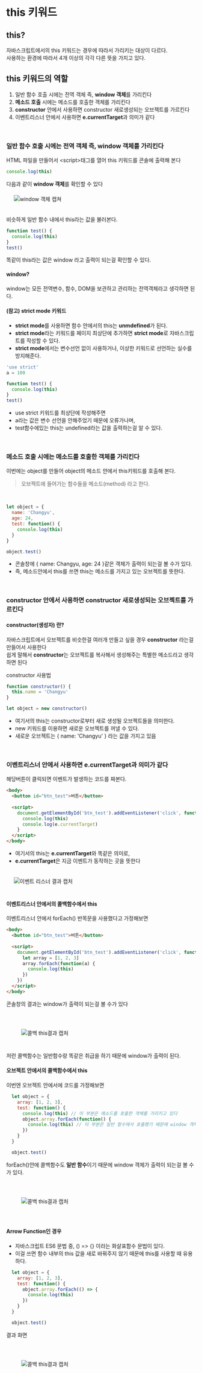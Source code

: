 # this 키워드
## this?
자바스크립트에서의 this 키워드는 경우에 따라서 가리키는 대상이 다르다. <br />
사용하는 환경에 따라서 4개 이상의 각각 다른 뜻을 가지고 있다.
<br />

## this 키워드의 역할
1. 일반 함수 호출 시에는 전역 객체 즉, **window 객체**를 가리킨다
1. **메소드 호출** 시에는 메소드를 호출한 객체를 가리킨다
1. **constructor** 안에서 사용하면 constructor 새로생성되는 오브젝트를 가르킨다
1. 이벤트리스너 안에서 사용하면 **e.currentTarget**과 의미가 같다
<br />

### 일반 함수 호출 시에는 전역 객체 즉, window 객체를 가리킨다
HTML 파일을 만들어서 \<script>태그를 열어 this 키워드를 콘솔에 출력해 본다 <br />

```javascript
console.log(this)
```

다음과 같이 **window 객체**를 확인할 수 있다
<br />
<img src="./image/this.PNG" alt="window 객체 캡쳐" style="margin: 20px">
<br />

비슷하게 일반 함수 내에서 this라는 값을 불러본다.

```javascript
function test() {
  console.log(this)
}
test()
```

똑같이 this라는 값은 window 라고 출력이 되는걸 확인할 수 있다.
<br />

#### window?
window는 모든 전역변수, 함수, DOM을 보관하고 관리하는 전역객체라고 생각하면 된다.
<br />

#### (참고) strict mode 키워드
- **strict mode**를 사용하면 함수 안에서의 this는 **unmdefined**가 된다.
- **strict mode**라는 키워드를 페이지 최상단에 추가하면 **strict mode**로 자바스크립트를 작성할 수 있다.
- **strict mode**에서는 변수선언 없이 사용하거나, 이상한 키워드로 선언하는 실수를 방지해준다.

```javascript
'use strict'
a = 100

function test() {
  console.log(this)
}
test()
```

- use strict 키워드를 최상단에 작성해주면
- a라는 값은 변수 선언을 안해주었기 때문에 오류가나며,
- test함수에있는 this는 undefined라는 값을 출력하는걸 알 수 있다.
<br />

### 메소드 호출 시에는 메소드를 호출한 객체를 가리킨다
이번에는 object를 만들어 object의 메소드 안에서 this키워드를 호출해 본다.
> 오브젝트에 들어가는 함수들을 메소드(method) 라고 한다.
<br />

```javascript
let object = {
  name: 'Changyu',
  age: 24,
  test: function() {
    console.log(this)
  }
}

object.test()
```

- 콘솔창에 { name: Changyu, age: 24 }같은 객체가 출력이 되는걸 볼 수가 있다.
- 즉, 메소드안에서 this를 쓰면 this는 메소드를 가지고 있는 오브젝트를 뜻한다.
<br />

### constructor 안에서 사용하면 constructor 새로생성되는 오브젝트를 가르킨다
#### constructor(생성자) 란?
자바스크립트에서 오브젝트를 비슷한걸 여러개 만들고 싶을 경우 **constructor** 라는걸 만들어서 사용한다 <br />
쉽게 말해서 **constructor**는 오브젝트를 복사해서 생성해주는 특별한 메소드라고 생각하면 된다
<br />

constructor 사용법
```javascript
function constructor() {
  this.name = 'Changyu'
}

let object = new constructor()
```
- 여기서의 this는 constructor로부터 새로 생성될 오브젝트들을 의미한다.
- new 키워드를 이용하면 새로운 오브젝트를 꺼낼 수 있다.
- 새로운 오브젝트는 { name: 'Changyu' } 라는 값을 가지고 있음
<br />

### 이벤트리스너 안에서 사용하면 e.currentTarget과 의미가 같다

해당버튼이 클릭되면 이벤트가 발생하는 코드를 짜본다.

```HTML
<body>
  <button id="btn_test">버튼</button>
  
  <script>
    document.getElementById('btn_test').addEventListener('click', function(e) {
      console.log(this)
      console.log(e.currentTarget)
    }
  </script>
</body>
```

- 여기서의 this는 **e.currentTarget**와 똑같은 의미로,
- **e.currentTarget**은 지금 이벤트가 동작하는 곳을 뜻한다

<img src="./image/eventlistener.PNG" alt="이벤트 리스너 결과 캡처" style="margin: 20px">
<br />

#### 이벤트리스너 안에서의 콜백함수에서 this
이벤트리스너 안에서 forEach() 반목문을 사용했다고 가정해보면
<br />

```HTML
<body>
  <button id="btn_test">버튼</button>
  
  <script>
    document.getElementById('btn_test').addEventListener('click', function(e) {
      let array = [1, 2, 3]
      array.forEach(function(a) {
        console.log(this)
      })
    })
  </script>
</body>
```

콘솔창의 결과는 window가 출력이 되는걸 볼 수가 있다
<br /><br />
<img src="./image/eventlistener2.PNG" alt="콜백 this결과 캡처" style="margin: 40px" />
<br />
저런 콜백함수는 일반함수랑 똑같은 취급을 하기 때문에 window가 출력이 된다.
<br />

#### 오브젝트 안에서의 콜백함수에서 this
이번엔 오브젝트 안에서에 코드를 가정해보면

```javascript
  let object = {
    array: [1, 2, 3],
    test: function() {
      console.log(this) // 이 부분은 메소드를 호출한 객체를 가리키고 있다
      object.array.forEach(function() {
        console.log(this) // 이 부분은 일반 함수에서 호출했기 때문에 window 객체를 가리키고 있다
      })
    }
  }

  object.test()
```

forEach()안에 콜백함수도 **일반 함수**이기 때문에 window 객체가 출력이 되는걸 볼 수가 있다.
<br /><br />
<img src="./image/objectCallback.PNG" alt="콜백 this결과 캡처" style="margin: 40px" />
<br />

#### Arrow Function인 경우
- 자바스크립트 ES6 문법 중, () => {} 이라는 화살표함수 문법이 있다.
- 이걸 쓰면 함수 내부의 this 값을 새로 바꿔주지 않기 때문에 this를 사용할 때 유용하다.

```javascript
  let object = {
    array: [1, 2, 3],
    test: function() {
      object.array.forEach(() => {
        console.log(this)
      })
    }
  }

  object.test()
```

결과 화면
<br /><br />
<img src="./image/arrowfunction.PNG" alt="콜백 this결과 캡처" style="margin: 40px" />
